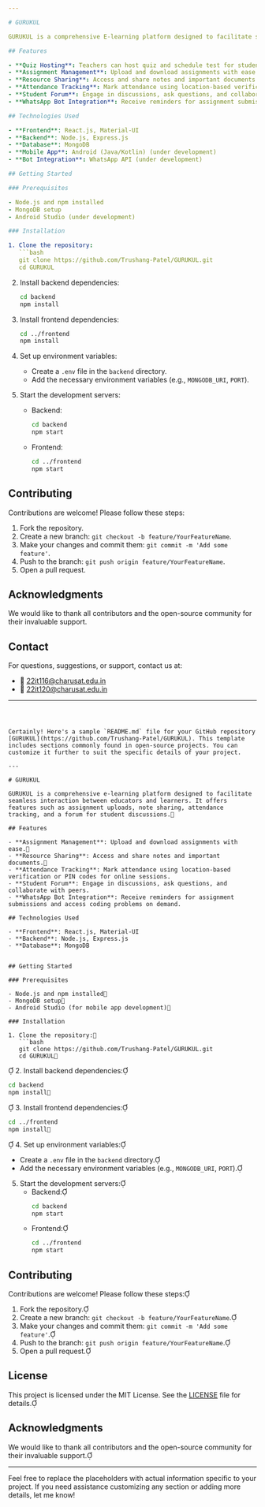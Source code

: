```yaml
---

# GURUKUL

GURUKUL is a comprehensive E-learning platform designed to facilitate seamless interaction between educators and learners. It offers features such as Quiz hosting, assignment uploads, note sharing, and attendance tracking.

## Features

- **Quiz Hosting**: Teachers can host quiz and schedule test for students.
- **Assignment Management**: Upload and download assignments with ease.
- **Resource Sharing**: Access and share notes and important documents.
- **Attendance Tracking**: Mark attendance using location-based verification. (under development)
- **Student Forum**: Engage in discussions, ask questions, and collaborate with peers. (under development)
- **WhatsApp Bot Integration**: Receive reminders for assignment submissions and access coding problems on demand. (under development)

## Technologies Used

- **Frontend**: React.js, Material-UI
- **Backend**: Node.js, Express.js
- **Database**: MongoDB
- **Mobile App**: Android (Java/Kotlin) (under development)
- **Bot Integration**: WhatsApp API (under development)

## Getting Started

### Prerequisites

- Node.js and npm installed
- MongoDB setup
- Android Studio (under development)

### Installation

1. Clone the repository:
   ```bash
   git clone https://github.com/Trushang-Patel/GURUKUL.git
   cd GURUKUL
   ```

2. Install backend dependencies:
   ```bash
   cd backend
   npm install
   ```

3. Install frontend dependencies:
   ```bash
   cd ../frontend
   npm install
   ```

4. Set up environment variables:
   - Create a `.env` file in the `backend` directory.
   - Add the necessary environment variables (e.g., `MONGODB_URI`, `PORT`).
5. Start the development servers:
   - Backend:
     ```bash
     cd backend
     npm start
     ```
   - Frontend:
     ```bash
     cd ../frontend
     npm start
     ```

## Contributing

Contributions are welcome! Please follow these steps:

1. Fork the repository.
2. Create a new branch: `git checkout -b feature/YourFeatureName`.
3. Make your changes and commit them: `git commit -m 'Add some feature'`.
4. Push to the branch: `git push origin feature/YourFeatureName`.
5. Open a pull request.

## Acknowledgments

We would like to thank all contributors and the open-source community for their invaluable support.

## Contact

For questions, suggestions, or support, contact us at:

- 📧 [22it116@charusat.edu.in](mailto:22it116@charusat.edu.in)  
- 📧 [22it120@charusat.edu.in](mailto:22it120@charusat.edu.in)  

---
```



Certainly! Here's a sample `README.md` file for your GitHub repository [GURUKUL](https://github.com/Trushang-Patel/GURUKUL). This template includes sections commonly found in open-source projects. You can customize it further to suit the specific details of your project.

---

# GURUKUL

GURUKUL is a comprehensive e-learning platform designed to facilitate seamless interaction between educators and learners. It offers features such as assignment uploads, note sharing, attendance tracking, and a forum for student discussions.

## Features

- **Assignment Management**: Upload and download assignments with ease.
- **Resource Sharing**: Access and share notes and important documents.
- **Attendance Tracking**: Mark attendance using location-based verification or PIN codes for online sessions.
- **Student Forum**: Engage in discussions, ask questions, and collaborate with peers.
- **WhatsApp Bot Integration**: Receive reminders for assignment submissions and access coding problems on demand.

## Technologies Used

- **Frontend**: React.js, Material-UI
- **Backend**: Node.js, Express.js
- **Database**: MongoDB


## Getting Started

### Prerequisites

- Node.js and npm installed
- MongoDB setup
- Android Studio (for mobile app development)

### Installation

1. Clone the repository:
   ```bash
   git clone https://github.com/Trushang-Patel/GURUKUL.git
   cd GURUKUL
   ```

2. Install backend dependencies:
   ```bash
   cd backend
   npm install
   ```

3. Install frontend dependencies:
   ```bash
   cd ../frontend
   npm install
   ```

4. Set up environment variables:
   - Create a `.env` file in the `backend` directory.
   - Add the necessary environment variables (e.g., `MONGODB_URI`, `PORT`).
5. Start the development servers:
   - Backend:
     ```bash
     cd backend
     npm start
     ```
   - Frontend:
     ```bash
     cd ../frontend
     npm start
     ```

## Contributing

Contributions are welcome! Please follow these steps:

1. Fork the repository.
2. Create a new branch: `git checkout -b feature/YourFeatureName`.
3. Make your changes and commit them: `git commit -m 'Add some feature'`.
4. Push to the branch: `git push origin feature/YourFeatureName`.
5. Open a pull request.

## License

This project is licensed under the MIT License. See the [LICENSE](LICENSE) file for details.

## Acknowledgments

We would like to thank all contributors and the open-source community for their invaluable support.

---

Feel free to replace the placeholders with actual information specific to your project. If you need assistance customizing any section or adding more details, let me know! 
